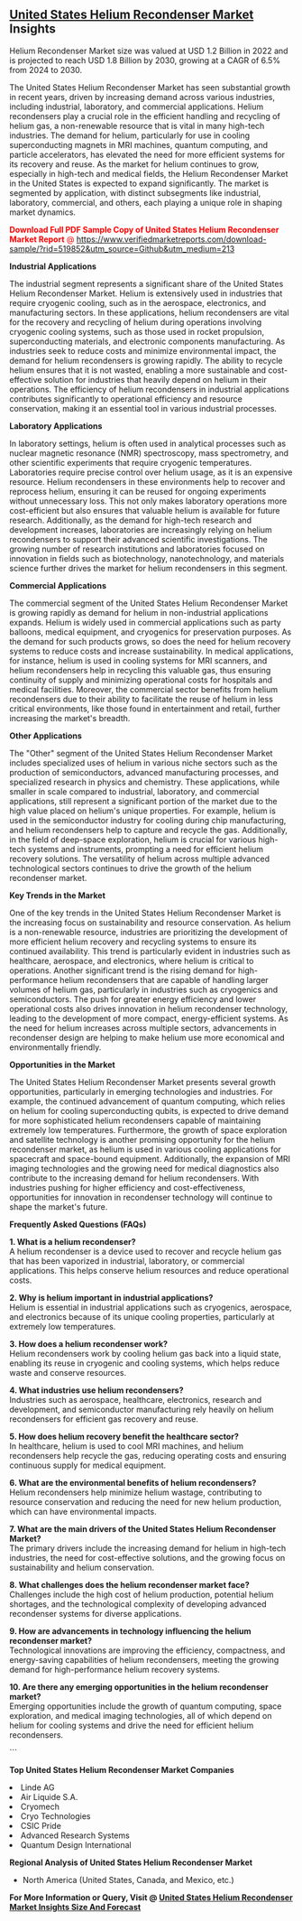 <h2><a href="https://www.verifiedmarketreports.com/download-sample/?rid=519852&amp;utm_source=Github&amp;utm_medium=213" target="_blank">United States Helium Recondenser Market</a> Insights</h2><p>Helium Recondenser Market size was valued at USD 1.2 Billion in 2022 and is projected to reach USD 1.8 Billion by 2030, growing at a CAGR of 6.5% from 2024 to 2030.</p><p><p>The United States Helium Recondenser Market has seen substantial growth in recent years, driven by increasing demand across various industries, including industrial, laboratory, and commercial applications. Helium recondensers play a crucial role in the efficient handling and recycling of helium gas, a non-renewable resource that is vital in many high-tech industries. The demand for helium, particularly for use in cooling superconducting magnets in MRI machines, quantum computing, and particle accelerators, has elevated the need for more efficient systems for its recovery and reuse. As the market for helium continues to grow, especially in high-tech and medical fields, the Helium Recondenser Market in the United States is expected to expand significantly. The market is segmented by application, with distinct subsegments like industrial, laboratory, commercial, and others, each playing a unique role in shaping market dynamics.<p><span class=""><span style="color: #ff0000;"><strong>Download Full PDF Sample Copy of United States Helium Recondenser Market Report</strong> @ </span><a href="https://www.verifiedmarketreports.com/download-sample/?rid=519852&amp;utm_source=Github&amp;utm_medium=213" target="_blank">https://www.verifiedmarketreports.com/download-sample/?rid=519852&amp;utm_source=Github&amp;utm_medium=213</a></span></p></p><p><strong>Industrial Applications</strong></p><p>The industrial segment represents a significant share of the United States Helium Recondenser Market. Helium is extensively used in industries that require cryogenic cooling, such as in the aerospace, electronics, and manufacturing sectors. In these applications, helium recondensers are vital for the recovery and recycling of helium during operations involving cryogenic cooling systems, such as those used in rocket propulsion, superconducting materials, and electronic components manufacturing. As industries seek to reduce costs and minimize environmental impact, the demand for helium recondensers is growing rapidly. The ability to recycle helium ensures that it is not wasted, enabling a more sustainable and cost-effective solution for industries that heavily depend on helium in their operations. The efficiency of helium recondensers in industrial applications contributes significantly to operational efficiency and resource conservation, making it an essential tool in various industrial processes.<p><strong>Laboratory Applications</strong></p><p>In laboratory settings, helium is often used in analytical processes such as nuclear magnetic resonance (NMR) spectroscopy, mass spectrometry, and other scientific experiments that require cryogenic temperatures. Laboratories require precise control over helium usage, as it is an expensive resource. Helium recondensers in these environments help to recover and reprocess helium, ensuring it can be reused for ongoing experiments without unnecessary loss. This not only makes laboratory operations more cost-efficient but also ensures that valuable helium is available for future research. Additionally, as the demand for high-tech research and development increases, laboratories are increasingly relying on helium recondensers to support their advanced scientific investigations. The growing number of research institutions and laboratories focused on innovation in fields such as biotechnology, nanotechnology, and materials science further drives the market for helium recondensers in this segment.<p><strong>Commercial Applications</strong></p><p>The commercial segment of the United States Helium Recondenser Market is growing rapidly as demand for helium in non-industrial applications expands. Helium is widely used in commercial applications such as party balloons, medical equipment, and cryogenics for preservation purposes. As the demand for such products grows, so does the need for helium recovery systems to reduce costs and increase sustainability. In medical applications, for instance, helium is used in cooling systems for MRI scanners, and helium recondensers help in recycling this valuable gas, thus ensuring continuity of supply and minimizing operational costs for hospitals and medical facilities. Moreover, the commercial sector benefits from helium recondensers due to their ability to facilitate the reuse of helium in less critical environments, like those found in entertainment and retail, further increasing the market's breadth.<p><strong>Other Applications</strong></p><p>The "Other" segment of the United States Helium Recondenser Market includes specialized uses of helium in various niche sectors such as the production of semiconductors, advanced manufacturing processes, and specialized research in physics and chemistry. These applications, while smaller in scale compared to industrial, laboratory, and commercial applications, still represent a significant portion of the market due to the high value placed on helium's unique properties. For example, helium is used in the semiconductor industry for cooling during chip manufacturing, and helium recondensers help to capture and recycle the gas. Additionally, in the field of deep-space exploration, helium is crucial for various high-tech systems and instruments, prompting a need for efficient helium recovery solutions. The versatility of helium across multiple advanced technological sectors continues to drive the growth of the helium recondenser market.<p><strong>Key Trends in the Market</strong></p><p>One of the key trends in the United States Helium Recondenser Market is the increasing focus on sustainability and resource conservation. As helium is a non-renewable resource, industries are prioritizing the development of more efficient helium recovery and recycling systems to ensure its continued availability. This trend is particularly evident in industries such as healthcare, aerospace, and electronics, where helium is critical to operations. Another significant trend is the rising demand for high-performance helium recondensers that are capable of handling larger volumes of helium gas, particularly in industries such as cryogenics and semiconductors. The push for greater energy efficiency and lower operational costs also drives innovation in helium recondenser technology, leading to the development of more compact, energy-efficient systems. As the need for helium increases across multiple sectors, advancements in recondenser design are helping to make helium use more economical and environmentally friendly.<p><strong>Opportunities in the Market</strong></p><p>The United States Helium Recondenser Market presents several growth opportunities, particularly in emerging technologies and industries. For example, the continued advancement of quantum computing, which relies on helium for cooling superconducting qubits, is expected to drive demand for more sophisticated helium recondensers capable of maintaining extremely low temperatures. Furthermore, the growth of space exploration and satellite technology is another promising opportunity for the helium recondenser market, as helium is used in various cooling applications for spacecraft and space-bound equipment. Additionally, the expansion of MRI imaging technologies and the growing need for medical diagnostics also contribute to the increasing demand for helium recondensers. With industries pushing for higher efficiency and cost-effectiveness, opportunities for innovation in recondenser technology will continue to shape the market's future.<p><strong>Frequently Asked Questions (FAQs)</strong></p><p><strong>1. What is a helium recondenser?</strong><br>A helium recondenser is a device used to recover and recycle helium gas that has been vaporized in industrial, laboratory, or commercial applications. This helps conserve helium resources and reduce operational costs.</p><p><strong>2. Why is helium important in industrial applications?</strong><br>Helium is essential in industrial applications such as cryogenics, aerospace, and electronics because of its unique cooling properties, particularly at extremely low temperatures.</p><p><strong>3. How does a helium recondenser work?</strong><br>Helium recondensers work by cooling helium gas back into a liquid state, enabling its reuse in cryogenic and cooling systems, which helps reduce waste and conserve resources.</p><p><strong>4. What industries use helium recondensers?</strong><br>Industries such as aerospace, healthcare, electronics, research and development, and semiconductor manufacturing rely heavily on helium recondensers for efficient gas recovery and reuse.</p><p><strong>5. How does helium recovery benefit the healthcare sector?</strong><br>In healthcare, helium is used to cool MRI machines, and helium recondensers help recycle the gas, reducing operating costs and ensuring continuous supply for medical equipment.</p><p><strong>6. What are the environmental benefits of helium recondensers?</strong><br>Helium recondensers help minimize helium wastage, contributing to resource conservation and reducing the need for new helium production, which can have environmental impacts.</p><p><strong>7. What are the main drivers of the United States Helium Recondenser Market?</strong><br>The primary drivers include the increasing demand for helium in high-tech industries, the need for cost-effective solutions, and the growing focus on sustainability and helium conservation.</p><p><strong>8. What challenges does the helium recondenser market face?</strong><br>Challenges include the high cost of helium production, potential helium shortages, and the technological complexity of developing advanced recondenser systems for diverse applications.</p><p><strong>9. How are advancements in technology influencing the helium recondenser market?</strong><br>Technological innovations are improving the efficiency, compactness, and energy-saving capabilities of helium recondensers, meeting the growing demand for high-performance helium recovery systems.</p><p><strong>10. Are there any emerging opportunities in the helium recondenser market?</strong><br>Emerging opportunities include the growth of quantum computing, space exploration, and medical imaging technologies, all of which depend on helium for cooling systems and drive the need for efficient helium recondensers.</p>```</p><p><strong>Top United States Helium Recondenser Market Companies</strong></p><div data-test-id=""><p><li>Linde AG</li><li> Air Liquide S.A.</li><li> Cryomech</li><li> Cryo Technologies</li><li> CSIC Pride</li><li> Advanced Research Systems</li><li> Quantum Design International</li></p><div><strong>Regional Analysis of&nbsp;United States Helium Recondenser Market</strong></div><ul><li dir="ltr"><p dir="ltr">North America&nbsp;(United States, Canada, and Mexico, etc.)</p></li></ul><p><strong>For More Information or Query, Visit @&nbsp;</strong><strong><a href="https://www.verifiedmarketreports.com/product/helium-recondenser-market/?utm_source=Github&amp;utm_medium=213" target="_blank">United States Helium Recondenser Market Insights Size And Forecast</a></strong></p></div>

